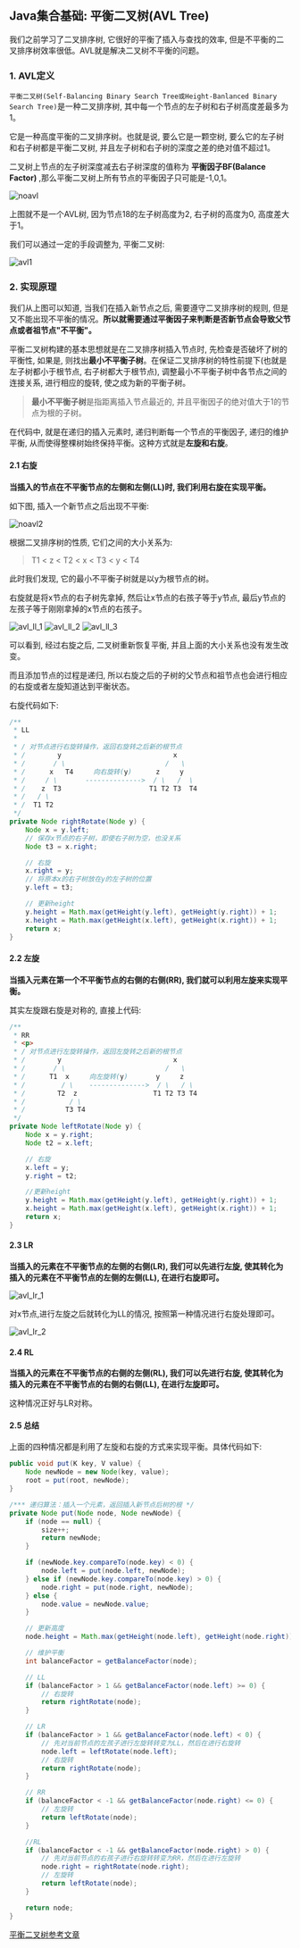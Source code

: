 ## Java集合基础: 平衡二叉树(AVL Tree)

我们之前学习了二叉排序树, 它很好的平衡了插入与查找的效率, 但是不平衡的二叉排序树效率很低。AVL就是解决二叉树不平衡的问题。

### 1. AVL定义

`平衡二叉树(Self-Balancing Binary Search Tree或Height-Banlanced Binary Search Tree)`是一种二叉排序树, 其中每一个节点的左子树和右子树高度差最多为1。

它是一种高度平衡的二叉排序树。也就是说, 要么它是一颗空树, 要么它的左子树和右子树都是平衡二叉树, 并且左子树和右子树的深度之差的绝对值不超过1。

二叉树上节点的左子树深度减去右子树深度的值称为 **平衡因子BF(Balance Factor)** ,那么平衡二叉树上所有节点的平衡因子只可能是-1,0,1。

![noavl](/image/noavl.png)

上图就不是一个AVL树, 因为节点18的左子树高度为2, 右子树的高度为0, 高度差大于1。

我们可以通过一定的手段调整为, 平衡二叉树:

![avl1](/image/avl1.png)

### 2. 实现原理

我们从上图可以知道, 当我们在插入新节点之后, 需要遵守二叉排序树的规则, 但是又不能出现不平衡的情况。**所以就需要通过平衡因子来判断是否新节点会导致父节点或者祖节点"不平衡"。**

平衡二叉树构建的基本思想就是在二叉排序树插入节点时, 先检查是否破坏了树的平衡性, 如果是, 则找出**最小不平衡子树**。在保证二叉排序树的特性前提下(也就是左子树都小于根节点, 右子树都大于根节点), 调整最小不平衡子树中各节点之间的连接关系, 进行相应的旋转, 使之成为新的平衡子树。

> **最小不平衡子树**是指距离插入节点最近的, 并且平衡因子的绝对值大于1的节点为根的子树。

在代码中, 就是在递归的插入元素时, 递归判断每一个节点的平衡因子, 递归的维护平衡, 从而使得整棵树始终保持平衡。这种方式就是**左旋和右旋**。

#### 2.1 右旋

**当插入的节点在不平衡节点的左侧和左侧(LL)时, 我们利用右旋在实现平衡。**

如下图, 插入一个新节点之后出现不平衡:

![noavl2](/image/noavl2.png)

根据二叉排序树的性质, 它们之间的大小关系为:

> T1 < z < T2 < x < T3 < y < T4

此时我们发现, 它的最小不平衡子树就是以y为根节点的树。

右旋就是将x节点的右子树先拿掉, 然后让x节点的右孩子等于y节点, 最后y节点的左孩子等于刚刚拿掉的x节点的右孩子。

![avl_ll_1](/image/avl_ll_1.png)
![avl_ll_2](/image/avl_ll_2.png)
![avl_ll_3](/image/avl_ll_3.png)

可以看到, 经过右旋之后, 二叉树重新恢复平衡, 并且上面的大小关系也没有发生改变。

而且添加节点的过程是递归, 所以右旋之后的子树的父节点和祖节点也会进行相应的右旋或者左旋知道达到平衡状态。

右旋代码如下:

```java
/**
 * LL
 *
 * / 对节点进行右旋转操作，返回右旋转之后新的根节点
 * /        y                            x
 * /       / \                         /   \
 * /      x   T4     向右旋转(y)      z     y
 * /     / \       -------------->  / \   /  \
 * /    z  T3                      T1 T2 T3  T4
 * /   / \
 * /  T1 T2
 */
private Node rightRotate(Node y) {
    Node x = y.left;
    // 保存x节点的右子树，即使右子树为空，也没关系
    Node t3 = x.right;

    // 右旋
    x.right = y;
    // 将原本x的右子树放在y的左子树的位置
    y.left = t3;

    // 更新height
    y.height = Math.max(getHeight(y.left), getHeight(y.right)) + 1;
    x.height = Math.max(getHeight(x.left), getHeight(x.right)) + 1;
    return x;
}
```

#### 2.2 左旋

**当插入元素在第一个不平衡节点的右侧的右侧(RR), 我们就可以利用左旋来实现平衡。**

其实左旋跟右旋是对称的, 直接上代码:

```java
/**
 * RR
 * <p>
 * / 对节点进行左旋转操作，返回左旋转之后新的根节点
 * /        y                            x
 * /       / \                         /   \
 * /      T1  x     向左旋转(y)       y     z
 * /         / \    -------------->  / \   / \
 * /        T2  z                   T1 T2 T3 T4
 * /           / \
 * /          T3 T4
 */
private Node leftRotate(Node y) {
    Node x = y.right;
    Node t2 = x.left;

    // 右旋
    x.left = y;
    y.right = t2;

    //更新height
    y.height = Math.max(getHeight(y.left), getHeight(y.right)) + 1;
    x.height = Math.max(getHeight(x.left), getHeight(x.right)) + 1;
    return x;
}
```

#### 2.3 LR

**当插入的元素在不平衡节点的左侧的右侧(LR), 我们可以先进行左旋, 使其转化为插入的元素在不平衡节点的左侧的左侧(LL), 在进行右旋即可。**

![avl_lr_1](/image/avl_lr_1.png)

对x节点,进行左旋之后就转化为LL的情况, 按照第一种情况进行右旋处理即可。

![avl_lr_2](/image/avl_lr_2.png)

#### 2.4 RL

**当插入的元素在不平衡节点的右侧的左侧(RL), 我们可以先进行右旋, 使其转化为插入的元素在不平衡节点的右侧的右侧(LL), 在进行左旋即可。**

这种情况正好与LR对称。

#### 2.5 总结

上面的四种情况都是利用了左旋和右旋的方式来实现平衡。具体代码如下:

```java
public void put(K key, V value) {
    Node newNode = new Node(key, value);
    root = put(root, newNode);
}

/*** 递归算法：插入一个元素，返回插入新节点后树的根 */
private Node put(Node node, Node newNode) {
    if (node == null) {
        size++;
        return newNode;
    }

    if (newNode.key.compareTo(node.key) < 0) {
        node.left = put(node.left, newNode);
    } else if (newNode.key.compareTo(node.key) > 0) {
        node.right = put(node.right, newNode);
    } else {
        node.value = newNode.value;
    }

    // 更新高度
    node.height = Math.max(getHeight(node.left), getHeight(node.right)) + 1;

    // 维护平衡
    int balanceFactor = getBalanceFactor(node);

    // LL
    if (balanceFactor > 1 && getBalanceFactor(node.left) >= 0) {
        // 右旋转
        return rightRotate(node);
    }

    // LR
    if (balanceFactor > 1 && getBalanceFactor(node.left) < 0) {
        // 先对当前节点的左孩子进行左旋转转变为LL，然后在进行右旋转
        node.left = leftRotate(node.left);
        // 右旋转
        return rightRotate(node);
    }

    // RR
    if (balanceFactor < -1 && getBalanceFactor(node.right) <= 0) {
        // 左旋转
        return leftRotate(node);
    }

    //RL
    if (balanceFactor < -1 && getBalanceFactor(node.right) > 0) {
        // 先对当前节点的右孩子进行右旋转转变为RR，然后在进行左旋转
        node.right = rightRotate(node.right);
        // 左旋转
        return leftRotate(node);
    }

    return node;
}
```

[平衡二叉树参考文章](https://www.jianshu.com/p/4f5eca987990)





